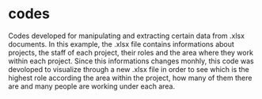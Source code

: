 # codes
Codes developed for manipulating and extracting certain data from .xlsx documents. In this example, the .xlsx file contains informations about projects, the staff of each project, their roles and the area where they work within each project. Since this informations changes monhly, this code was devoloped to visualize through a new .xlsx file in order to see which is the highest role according the area within the project, how many of them there are and many people are working under each area.
